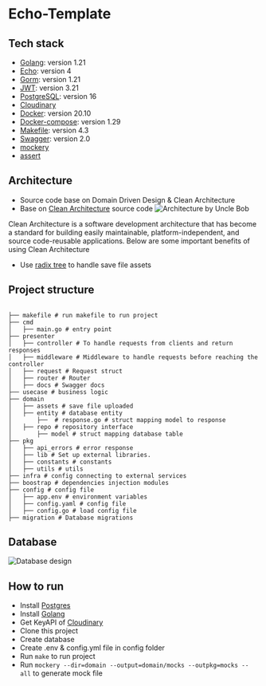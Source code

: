# Echo-Template

## Tech stack

- [Golang](https://golang.org/): version 1.21
- [Echo](https://echo.labstack.com/): version 4
- [Gorm](https://gorm.io/): version 1.21
- [JWT](https://jwt.io/): version 3.21
- [PostgreSQL](https://www.postgresql.org/): version 16
- [Cloudinary](https://cloudinary.com/)
- [Docker](https://www.docker.com/): version 20.10
- [Docker-compose](https://docs.docker.com/compose/): version 1.29
- [Makefile](https://www.gnu.org/software/make/manual/make.html): version 4.3
- [Swagger](https://swagger.io/): version 2.0
- [mockery]()
- [assert]()
## Architecture
- Source code base on Domain Driven Design & Clean Architecture
- Base on [Clean Architecture](https://github.com/amitshekhariitbhu/go-backend-clean-architecture) source code
  ![Architecture](https://blog.cleancoder.com/uncle-bob/images/2012-08-13-the-clean-architecture/CleanArchitecture.jpg) by Uncle Bob

Clean Architecture is a software development architecture that has become a standard for building easily maintainable, platform-independent, and source code-reusable applications. Below are some important benefits of using Clean Architecture
-  Use [radix tree](https://en.wikipedia.org/wiki/Radix_tree) to handle save file assets

## Project structure

```

├── makefile # run makefile to run project
├── cmd
│   ├── main.go # entry point
├── presenter
│   ├── controller # To handle requests from clients and return responses
│   ├── middleware # Middleware to handle requests before reaching the controller
│   ├── request # Request struct
│   ├── router # Router
│   ├── docs # Swagger docs
├── usecase # business logic
├── domain
│   ├── assets # save file uploaded
│   ├── entity # database entity
│       ├──  # response.go # struct mapping model to response
│   ├── repo # repository interface
│       ├── model # struct mapping database table
├── pkg
│   ├── api_errors # error response
│   ├── lib # Set up external libraries.
│   ├── constants # constants
│   ├── utils # utils
├── infra # config connecting to external services
├── boostrap # dependencies injection modules
├── config # config file
│   ├── app.env # environment variables
│   ├── config.yaml # config file
│   ├── config.go # load config file
├── migration # Database migrations
```

## Database
![Database design](https://res.cloudinary.com/dsr2xnaj7/image/upload/v1695718620/database_uai7ty.png)

## How to run
- Install [Postgres](https://www.postgresql.org/download/)
- Install [Golang](https://golang.org/doc/install)
- Get KeyAPI of [Cloudinary](https://cloudinary.com/)
- Clone this project
- Create database
- Create .env & config.yml file in config folder
- Run ``` make ``` to run project
- Run ```mockery --dir=domain --output=domain/mocks --outpkg=mocks --all``` to generate mock file


